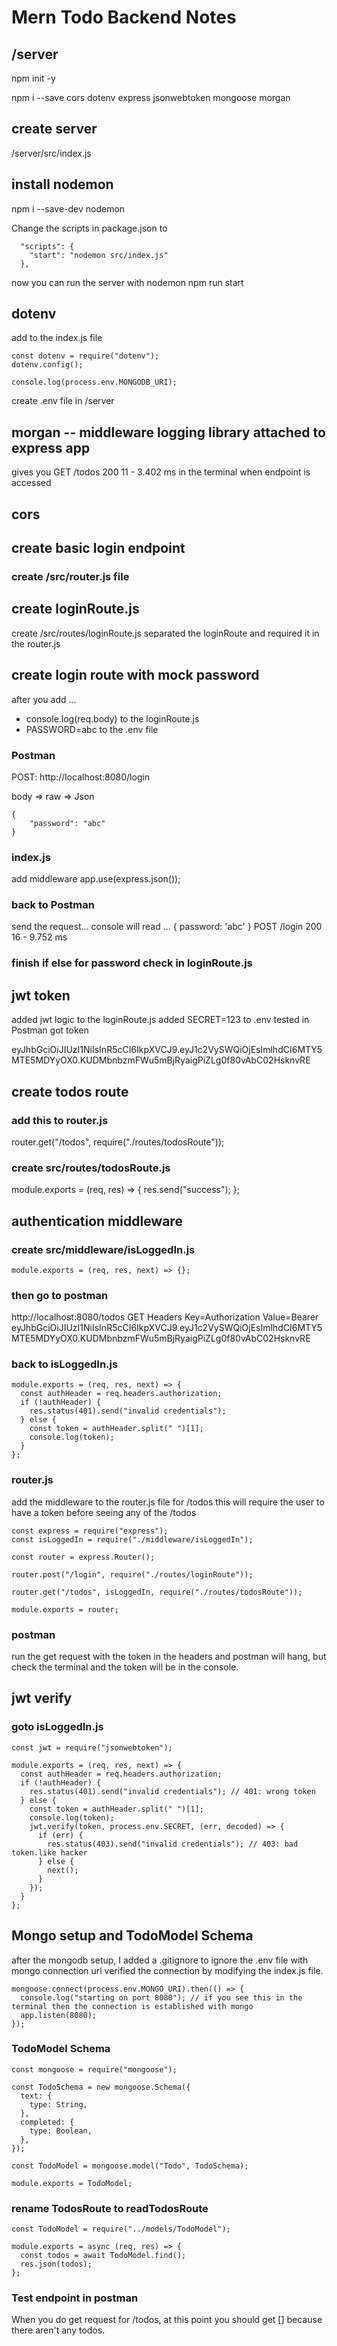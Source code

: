 # Mern Todo Backend Notes

## /server

npm init -y

npm i --save cors dotenv express jsonwebtoken mongoose morgan

## create server

/server/src/index.js

## install nodemon

npm i --save-dev nodemon

Change the scripts in package.json to

```
  "scripts": {
    "start": "nodemon src/index.js"
  },
```

now you can run the server with nodemon
npm run start

## dotenv

add to the index.js file

```
const dotenv = require("dotenv");
dotenv.config();

console.log(process.env.MONGODB_URI);
```

create .env file in /server

## morgan -- middleware logging library attached to express app

gives you GET /todos 200 11 - 3.402 ms in the terminal when endpoint is accessed

## cors

## create basic login endpoint

### create /src/router.js file

## create loginRoute.js

create /src/routes/loginRoute.js
separated the loginRoute and required it in the router.js

## create login route with mock password

after you add ...

- console.log(req.body) to the loginRoute.js
- PASSWORD=abc to the .env file

### Postman

POST: http://localhost:8080/login

body => raw => Json

```
{
    "password": "abc"
}
```

### index.js

add middleware
app.use(express.json());

### back to Postman

send the request...
console will read ...
{ password: 'abc' }
POST /login 200 16 - 9.752 ms

### finish if else for password check in loginRoute.js

## jwt token

added jwt logic to the loginRoute.js
added SECRET=123 to .env
tested in Postman
got token

eyJhbGciOiJIUzI1NiIsInR5cCI6IkpXVCJ9.eyJ1c2VySWQiOjEsImlhdCI6MTY5MTE5MDYyOX0.KUDMbnbzmFWu5mBjRyaigPiZLg0f80vAbC02HsknvRE

## create todos route

### add this to router.js

router.get("/todos", require("./routes/todosRoute"));

### create src/routes/todosRoute.js

module.exports = (req, res) => {
res.send("success");
};

## authentication middleware

### create src/middleware/isLoggedIn.js

```
module.exports = (req, res, next) => {};
```

### then go to postman

http://localhost:8080/todos GET
Headers
Key=Authorization
Value=Bearer eyJhbGciOiJIUzI1NiIsInR5cCI6IkpXVCJ9.eyJ1c2VySWQiOjEsImlhdCI6MTY5MTE5MDYyOX0.KUDMbnbzmFWu5mBjRyaigPiZLg0f80vAbC02HsknvRE

### back to isLoggedIn.js

```
module.exports = (req, res, next) => {
  const authHeader = req.headers.authorization;
  if (!authHeader) {
    res.status(401).send("invalid credentials");
  } else {
    const token = authHeader.split(" ")[1];
    console.log(token);
  }
};
```

### router.js

add the middleware to the router.js file for /todos
this will require the user to have a token before seeing any of the /todos

```
const express = require("express");
const isLoggedIn = require("./middleware/isLoggedIn");

const router = express.Router();

router.post("/login", require("./routes/loginRoute"));

router.get("/todos", isLoggedIn, require("./routes/todosRoute"));

module.exports = router;

```

### postman

run the get request with the token in the headers and postman will hang, but check the terminal and the token will be in the console.

## jwt verify

### goto isLoggedIn.js

```
const jwt = require("jsonwebtoken");

module.exports = (req, res, next) => {
  const authHeader = req.headers.authorization;
  if (!authHeader) {
    res.status(401).send("invalid credentials"); // 401: wrong token
  } else {
    const token = authHeader.split(" ")[1];
    console.log(token);
    jwt.verify(token, process.env.SECRET, (err, decoded) => {
      if (err) {
        res.status(403).send("invalid credentials"); // 403: bad token.like hacker
      } else {
        next();
      }
    });
  }
};
```

## Mongo setup and TodoModel Schema

after the mongodb setup, I added a .gitignore to ignore the .env file with mongo connection url
verified the connection by modifying the index.js file.

```
mongoose.connect(process.env.MONGO_URI).then(() => {
  console.log("starting on port 8080"); // if you see this in the terminal then the connection is established with mongo
  app.listen(8080);
});
```

### TodoModel Schema

```
const mongoose = require("mongoose");

const TodoSchema = new mongoose.Schema({
  text: {
    type: String,
  },
  completed: {
    type: Boolean,
  },
});

const TodoModel = mongoose.model("Todo", TodoSchema);

module.exports = TodoModel;
```

### rename TodosRoute to readTodosRoute

```
const TodoModel = require("../models/TodoModel");

module.exports = async (req, res) => {
  const todos = await TodoModel.find();
  res.json(todos);
};
```

### Test endpoint in postman

When you do get request for /todos, at this point you should get [] because there aren't any todos.
